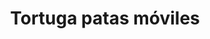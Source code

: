 ---
title: Tortuga patas móviles
date: 
draft: false

# descripcion
description : Tortuga patas móviles

materials: Plata 925

color: Plateado

dimensions: 1,5cm x 2cm

code: 02-14-0209

type: "Dijes"

categories: []

# Images
# first image will be shown in the product page
images:
  # - image: "images/path_to_image"
  # La ubicacion de las imagenes es imagenes/Dijes/Dijes.Plata/02-14-0209-tortuga-patas-moviles
  - image: "./images/dijes/plata/02-14-0209-tortuga-patas-moviles.JPG"
---